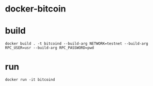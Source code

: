 # docker-bitcoin

# build
```
docker build . -t bitcoind --build-arg NETWORK=testnet --build-arg RPC_USER=usr --build-arg RPC_PASSWORD=pwd
```

# run
```
docker run -it bitcoind
```
